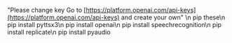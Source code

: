 "Please change key Go to [https://platform.openai.com/api-keys](https://platform.openai.com/api-keys) and create your own" \n
pip these\n
pip install pyttsx3\n
pip install openai\n
pip install speechrecognition\n
pip install replicate\n
pip install pyaudio  
